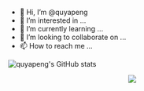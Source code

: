 - 👋 Hi, I’m @quyapeng
- 👀 I’m interested in ...
- 🌱 I’m currently learning ...
- 💞️ I’m looking to collaborate on ...
- 📫 How to reach me ...

<!---
quyapeng/quyapeng is a ✨ special ✨ repository because its `README.md` (this file) appears on your GitHub profile.
You can click the Preview link to take a look at your changes.
--->

![quyapeng's GitHub stats](https://github-readme-stats.vercel.app/api?username=quyapeng&theme=dark&show_icons=true)



<div align="center">
  <img  src="[https://activity-graph.herokuapp.com](https://github-readme-activity-graph.cyclic.app)/graph?username=quyapeng&theme=minimal" />
</div>
